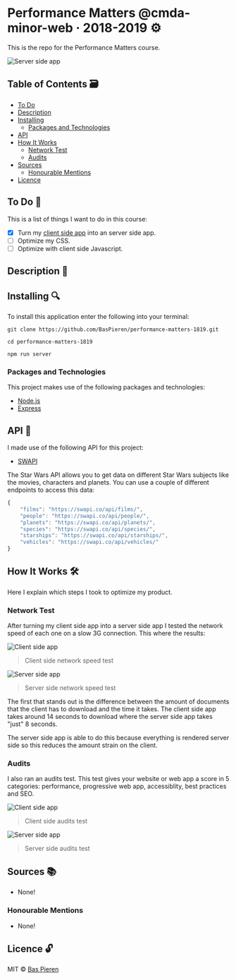 # Performance Matters @cmda-minor-web · 2018-2019 ⚙️

This is the repo for the Performance Matters course.

![Server side app](https://i.imgur.com/8i4fJEd.png)

## Table of Contents 🗃
* [To Do](#to-do-)
* [Description](#description-)
* [Installing](#installing-)
  * [Packages and Technologies](#packages-and-technologies)
* [API](#api-)
* [How It Works](#how-it-works-️)
  * [Network Test](#network-test)
  * [Audits](#audits)
* [Sources](#sources-)
  * [Honourable Mentions](#honourable-mentions)
* [Licence](#licence-)

## To Do 📌
This is a list of things I want to do in this course:

- [X] Turn my [client side app](https://github.com/BasPieren/web-app-from-scratch-18-19) into an server side app.
- [ ] Optimize my CSS.
- [ ] Optimize with client side Javascript.

## Description 📝

## Installing 🔍
To install this application enter the following into your terminal:
```
git clone https://github.com/BasPieren/performance-matters-1819.git

cd performance-matters-1819

npm run server
```

### Packages and Technologies
This project makes use of the following packages and technologies:

  * [Node.js](https://nodejs.org/en/)
  * [Express](https://expressjs.com/)

## API 🐒
I made use of the following API for this project:

* [SWAPI](https://swapi.co)

The Star Wars API allows you to get data on different Star Wars subjects like the movies, characters and planets. You can use a couple of different endpoints to access this data:
```js
{
    "films": "https://swapi.co/api/films/",
    "people": "https://swapi.co/api/people/",
    "planets": "https://swapi.co/api/planets/",
    "species": "https://swapi.co/api/species/",
    "starships": "https://swapi.co/api/starships/",
    "vehicles": "https://swapi.co/api/vehicles/"
}
```

## How It Works 🛠️
Here I explain which steps I took to optimize my product.

### Network Test
After turning my client side app into a server side app I tested the network speed of each one on a slow 3G connection. This where the results:

![Client side app](https://i.imgur.com/tz9HYvo.png)
> Client side network speed test

![Server side app](https://i.imgur.com/8i4fJEd.png)
> Server side network speed test

The first that stands out is the difference between the amount of documents that the client has to download and the time it takes. The client side app takes around 14 seconds to download where the server side app takes "just" 8 seconds.

The server side app is able to do this because everything is rendered server side so this reduces the amount strain on the client.

### Audits
I also ran an audits test. This test gives your website or web app a score in 5 categories: performance, progressive web app, accessiblity, best practices and SEO.

![Client side app](https://i.imgur.com/xMpIaPT.png)
> Client side audits test

![Server side app](https://i.imgur.com/vLHVhqe.png)
> Server side audits test

## Sources 📚

  * None!

### Honourable Mentions

  * None!

## Licence 🔓
MIT © [Bas Pieren](https://github.com/BasPieren)
